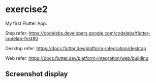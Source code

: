 # exercise2

My first Flutter App.

Step refer: https://codelabs.developers.google.com/codelabs/flutter-codelab-first#0

Desktop refer: https://docs.flutter.dev/platform-integration/desktop

Web refer: https://docs.flutter.dev/platform-integration/web/building

## Screenshot display


